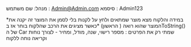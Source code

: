 מנהל:
שם משתמש : Admin@Admin.com
סיסמא : Admin123

*במידה והלקוח מצא מוצר שמתאים ולחץ על לקנות בלי לסמן את המוצר זה יקנה את המוצר שהוא רואה ( הראשון)
*כאשר מציגים את הרכב שהלקוח בוחר אז בToString() של ה Car שמתי רק את הפרטים : מספר רישוי, שנה, מודל, ומחיר - לצורך נוחות וקריאה נוחה ללקוח
